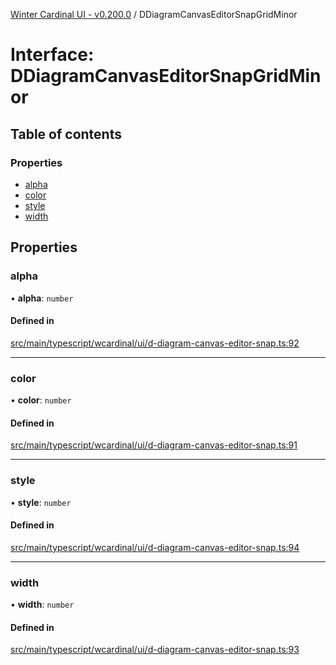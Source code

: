 [Winter Cardinal UI - v0.200.0](../index.md) / DDiagramCanvasEditorSnapGridMinor

# Interface: DDiagramCanvasEditorSnapGridMinor

## Table of contents

### Properties

- [alpha](DDiagramCanvasEditorSnapGridMinor.md#alpha)
- [color](DDiagramCanvasEditorSnapGridMinor.md#color)
- [style](DDiagramCanvasEditorSnapGridMinor.md#style)
- [width](DDiagramCanvasEditorSnapGridMinor.md#width)

## Properties

### alpha

• **alpha**: `number`

#### Defined in

[src/main/typescript/wcardinal/ui/d-diagram-canvas-editor-snap.ts:92](https://github.com/winter-cardinal/winter-cardinal-ui/blob/v0.200.0/src/main/typescript/wcardinal/ui/d-diagram-canvas-editor-snap.ts#L92)

___

### color

• **color**: `number`

#### Defined in

[src/main/typescript/wcardinal/ui/d-diagram-canvas-editor-snap.ts:91](https://github.com/winter-cardinal/winter-cardinal-ui/blob/v0.200.0/src/main/typescript/wcardinal/ui/d-diagram-canvas-editor-snap.ts#L91)

___

### style

• **style**: `number`

#### Defined in

[src/main/typescript/wcardinal/ui/d-diagram-canvas-editor-snap.ts:94](https://github.com/winter-cardinal/winter-cardinal-ui/blob/v0.200.0/src/main/typescript/wcardinal/ui/d-diagram-canvas-editor-snap.ts#L94)

___

### width

• **width**: `number`

#### Defined in

[src/main/typescript/wcardinal/ui/d-diagram-canvas-editor-snap.ts:93](https://github.com/winter-cardinal/winter-cardinal-ui/blob/v0.200.0/src/main/typescript/wcardinal/ui/d-diagram-canvas-editor-snap.ts#L93)
